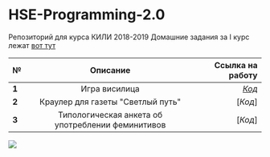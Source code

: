 # HSE-Programming-2.0
Репозиторий для курса КИЛИ 2018-2019 
Домашние задания за I курс лежат [вот тут](https://github.com/Gratisfo/HSE-Programming)

№| Описание          |Ссылка на работу  
 ------------- |:-------------:| -----:
**1** |Игра висилица     | [*Код*](https://github.com/Gratisfo/HSE-Programming-2.0/blob/master/HomeWork/HW1.py) 
**2** |Краулер для газеты "Светлый путь"    |   [*Код*] 
**3** |Типологическая анкета об употреблении феминитивов |   [*Код*]



![](https://pp.userapi.com/c540104/v540104972/18f66/NNX_ep2Ga4M.jpg)


